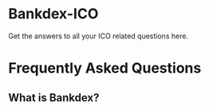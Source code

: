 # Bankdex-ICO

Get the answers to all your ICO related questions here. 

# Frequently Asked Questions

## What is Bankdex?

